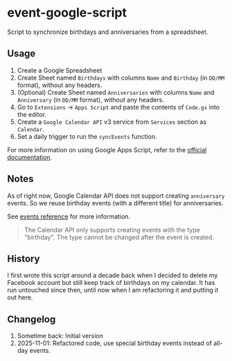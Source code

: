 # event-google-script

Script to synchronize birthdays and anniversaries from a spreadsheet.

## Usage
1. Create a Google Spreadsheet
1. Create Sheet named `Birthdays` with columns `Name` and `Birthday` (in `DD/MM` format), without any headers.
1. (Optional) Create Sheet named `Anniversaries` with columns `Name` and `Anniversary` (in `DD/MM` format), without any headers.
1. Go to `Extensions` -> `Apps Script` and paste the contents of `Code.gs` into the editor.
1. Create a `Google Calendar API` v3 service from `Services` section as `Calendar`.
1. Set a daily trigger to run the `syncEvents` function.

For more information on using Google Apps Script, refer to the [official documentation](https://developers.google.com/apps-script/guides/sheets).

## Notes

As of right now, Google Calendar API does not support creating `anniversary` events. So we reuse birthday events (with a different title) for anniversaries. 

See [events reference](https://developers.google.com/calendar/api/v3/reference/events#resource-representations) for more information.

> The Calendar API only supports creating events with the type "birthday". The type cannot be changed after the event is created.

## History

I first wrote this script around a decade back when I decided to delete my Facebook account but still keep track of birthdays on my calendar. It has run untouched since then, until now when I am refactoring it and putting it out here.

## Changelog
1. Sometime back: Initial version
1. 2025-11-01: Refactored code, use special birthday events instead of all-day events.